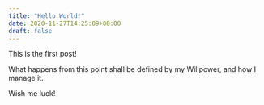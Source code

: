 ```yaml
---
title: "Hello World!"
date: 2020-11-27T14:25:09+08:00
draft: false
---
```

This is the first post!

What happens from this point shall be defined by my Willpower, and how I manage it.

Wish me luck!
